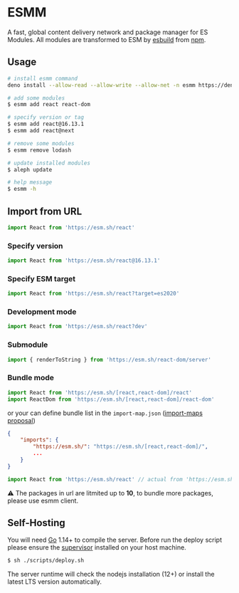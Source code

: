 # ESMM
A fast, global content delivery network and package manager for ES Modules. All modules are transformed to ESM by [esbuild](https://github.com/evanw/esbuild) from [npm](http://npmjs.org/).

## Usage
```bash
# install esmm command
deno install --allow-read --allow-write --allow-net -n esmm https://deno.land/x/esmm/cli.ts

# add some modules
$ esmm add react react-dom

# specify version or tag
$ esmm add react@16.13.1
$ esmm add react@next

# remove some modules
$ esmm remove lodash

# update installed modules
$ aleph update

# help message
$ esmm -h
```

## Import from URL
```javascript
import React from 'https://esm.sh/react'
```

### Specify version
```javascript
import React from 'https://esm.sh/react@16.13.1'
```

### Specify ESM target
```javascript
import React from 'https://esm.sh/react?target=es2020'
```

### Development mode
```javascript
import React from 'https://esm.sh/react?dev'
```

### Submodule
```javascript
import { renderToString } from 'https://esm.sh/react-dom/server'
```

### Bundle mode
```javascript
import React from 'https://esm.sh/[react,react-dom]/react'
import ReactDom from 'https://esm.sh/[react,react-dom]/react-dom'
```

or your can define bundle list in the `import-map.json` ([import-maps proposal](https://github.com/WICG/import-maps))
```json
{
    "imports": {
        "https://esm.sh/": "https://esm.sh/[react,react-dom]/",
        ...
    }
}
```

```javascript
import React from 'https://esm.sh/react' // actual from 'https://esm.sh/[react,react-dom]/react'
```

⚠️ The packages in url are litmited up to **10**, to bundle more packages, please use esmm client.

## Self-Hosting
You will need [Go](https://golang.org/dl) 1.14+ to compile the server. Before run the deploy script please ensure the [supervisor](http://supervisord.org/) installed on your host machine.
```bash
$ sh ./scripts/deploy.sh
```
The server runtime will check the nodejs installation (12+) or install the latest LTS version automatically.
